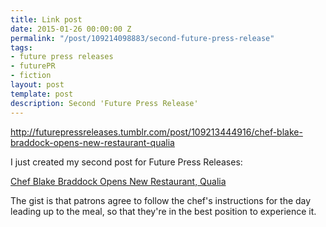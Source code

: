 ```yaml
---
title: Link post
date: 2015-01-26 00:00:00 Z
permalink: "/post/109214098883/second-future-press-release"
tags:
- future press releases
- futurePR
- fiction
layout: post
template: post
description: Second 'Future Press Release'
---
```


<http://futurepressreleases.tumblr.com/post/109213444916/chef-blake-braddock-opens-new-restaurant-qualia>

I just created my second post for Future Press Releases:

[Chef Blake Braddock Opens New Restaurant, Qualia](http://futurepressreleases.tumblr.com/post/109213444916/chef-blake-braddock-opens-new-restaurant-qualia)

The gist is that patrons agree to follow the chef's instructions for the day leading up to the meal, so that they're in the best position to experience it.